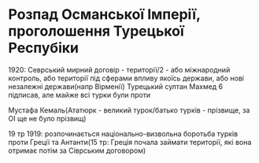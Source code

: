 # Розпад Османської Імперії, проголошення Турецької Респубіки

1920: Севрський мирний договір - території/2 - або міжнародний контроль, або території під сферами впливу якоїсь держави, або нові незалежні держави(напр Вірменії)
Турецький султан Махмед 6 підписав, але майже всі турки були проти

Мустафа Кемаль(Ататюрк - великий турок/батько турків - прізвище, за ОІ ще не було прізвищ)

19 тр 1919: розпочинається національно-визвольна боротьба турків проти Греції та Антанти(15 тр: Греція почала займати території, які вона отримає потім за Сіврським договором)
